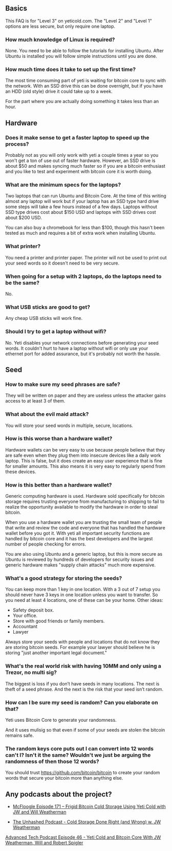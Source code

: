 ## Basics
This FAQ is for "Level 3" on yeticold.com. The "Level 2" and "Level 1" options are less secure, but only require one laptop.

### How much knowledge of Linux is required?
None. You need to be able to follow the tutorials for installing Ubuntu. After Ubuntu is installed you will follow simple instructions until you are done.

### How much time does it take to set up the first time?
The most time consuming part of yeti is waiting for bitcoin core to sync with the network. With an SSD drive this can be done overnight, but if you have an HDD (old style) drive it could take up to a week.

For the part where you are actually doing something it takes less than an hour.

## Hardware

### Does it make sense to get a faster laptop to speed up the process?
Probably not as you will only work with yeti a couple times a year so you won't get a ton of use out of faster hardware. However, an SSD drive is about $50 and makes syncing much faster so if you are a bitcoin enthusiast and you like to test and experiment with bitcoin core it is worth doing.

### What are the minimum specs for the laptops?

Two laptops that can run Ubuntu and Bitcoin Core. At the time of this writing almost any laptop will work but if your laptop has an SSD type hard drive some steps will take a few hours instead of a few days. Laptops without SSD type drives cost about $150 USD and laptops with SSD drives cost about $200 USD.

You can also buy a chromebook for less than $100, though this hasn't been tested as much and requires a bit of extra work when installing Ubuntu.

### What printer?

You need a printer and printer paper.  The printer will not be used to print out your seed words so it doesn't need to be very secure. 


### When going for a setup with 2 laptops, do the laptops need to be the same?

No.

### What USB sticks are good to get?

Any cheap USB sticks will work fine. 

### Should I try to get a laptop without wifi?

No. Yeti disables your network connections before generating your seed words. It couldn't hurt to have a laptop without wifi or only use your ethernet port for added assurance, but it's probably not worth the hassle.

## Seed

### How to make sure my seed phrases are safe?
They will be written on paper and they are useless unless the attacker gains access to at least 3 of them.

### What about the evil maid attack?
You will store your seed words in multiple, secure, locations. 

### How is this worse than a hardware wallet?

Hardware wallets can be very easy to use because people believe that they are safe even when they plug them into insecure devices like a daily work laptop. This is false, but it does create an easy user experience that is fine for smaller amounts. This also means it is very easy to regularly spend from these devices.

### How is this better than a hardware wallet?
Generic computing hardware is used. Hardware sold specifically for bitcoin storage requires trusting everyone from manufacturing to shipping to fail to realize the opportunity available to modify the hardware in order to steal bitcoin.

When you use a hardware wallet you are trusting the small team of people that write and review the code and everyone that has handled the hardware wallet before you got it. With yeti all important security functions are handled by bitcoin core and it has the best developers and the largest number of people checking for errors. 

You are also using Ubuntu and a generic laptop, but this is more secure as Ubuntu is reviewed by hundreds of developers for security issues and generic hardware makes "supply chain attacks" much more expensive.

### What's a good strategy for storing the seeds?

You can keep more than 1 key in one location. With a 3 out of 7 setup you should never have 3 keys in one location unless you want to transfer. So you need at least 4 locations, one of these can be your home. Other ideas:
- Safety deposit box.
- Your office.
- Store with good friends or family members.
- Accountant
- Lawyer

Always store your seeds with people and locations that do not know they are storing bitcoin seeds. For example your lawyer should believe he is storing "just another important legal document."

### What's the real world risk with having 10MM and only using a Trezor, no multi sig?

The biggest is loss if you don’t have seeds in many locations. The next is theft of a seed phrase. And the next is the risk that your seed isn’t random.

### How can I be sure my seed is random? Can you elaborate on that?

Yeti uses Bitcoin Core to generate your randomness.

And it uses mulisig so that even if some of your seeds are stolen the bitcoin remains safe.

### The random keys core puts out I can convert into 12 words can't I? Isn't it the same? Wouldn't we just be arguing the randomness of then those 12 words?

You should trust https://github.com/bitcoin/bitcoin  to create your random words that secure your bitcoin more than anything else.


## Any podcasts about the project?

- [McFloogle Episode 171 – Frigid Bitcoin Cold Storage Using Yeti Cold with JW and Will Weatherman](https://www.mcfloogle.com/2019/11/18/episode-171-frigid-bitcoin-cold-storage-using-yeti-cold-with-jw-and-will-weatherman/)

- [The Unhashed Podcast - Cold Storage Done Right (and Wrong) w. JW Weatherman](https://www.stitcher.com/podcast/emissary-ventures-llc/unhashed-podcast/e/76243950)

[Advanced Tech Podcast Episode 46 - Yeti Cold and Bitcoin Core With JW Weatherman, Will and Robert Spigler](https://advancetechmedia.org/episode-046-weatherman-spigler/)
